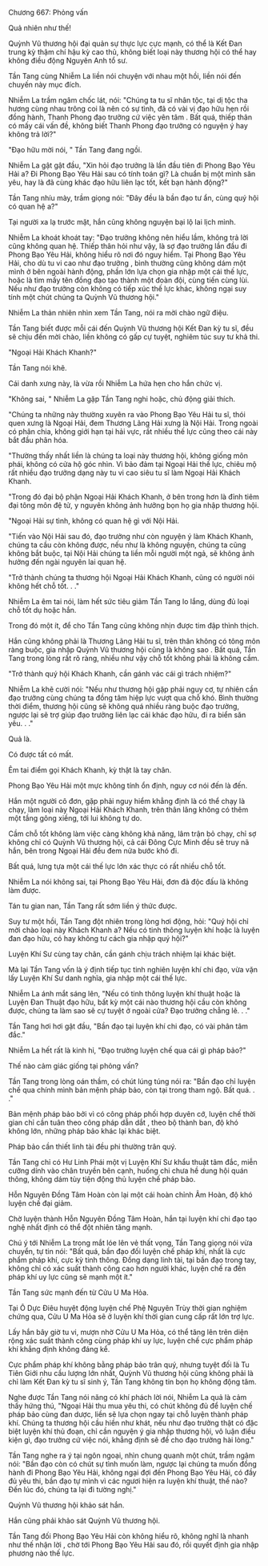 




Chương 667: Phỏng vấn


Quả nhiên như thế!

Quỳnh Vũ thương hội đại quản sự thực lực cực mạnh, có thể là Kết Đan trung kỳ thậm chí hậu kỳ cao thủ, không biết loại này thương hội có thể hay không điều động Nguyên Anh tổ sư.

Tần Tang cùng Nhiễm La liền nói chuyện với nhau một hồi, liền nói đến chuyến này mục đích.

Nhiễm La trầm ngâm chốc lát, nói: "Chúng ta tu sĩ nhân tộc, tại dị tộc tha hương cùng nhau trông coi là nên có sự tình, đã có vài vị đạo hữu hẹn rồi đồng hành, Thanh Phong đạo trưởng cứ việc yên tâm . Bất quá, thiếp thân có mấy cái vấn đề, không biết Thanh Phong đạo trưởng có nguyện ý hay không trả lời?"

"Đạo hữu mời nói, " Tần Tang đang ngồi.

Nhiễm La gật gật đầu, "Xin hỏi đạo trưởng là lần đầu tiên đi Phong Bạo Yêu Hải a? Đi Phong Bạo Yêu Hải sau có tính toán gì? Là chuẩn bị một mình săn yêu, hay là đã cùng khác đạo hữu liên lạc tốt, kết bạn hành động?"

Tần Tang nhíu mày, trầm giọng nói: "Đây đều là bần đạo tư ẩn, cùng quý hội có quan hệ a?"

Tại người xa lạ trước mặt, hắn cũng không nguyện bại lộ lai lịch mình.

Nhiễm La khoát khoát tay: "Đạo trưởng không nên hiểu lầm, không trả lời cũng không quan hệ. Thiếp thân hỏi như vậy, là sợ đạo trưởng lần đầu đi Phong Bạo Yêu Hải, không hiểu rõ nơi đó nguy hiểm. Tại Phong Bạo Yêu Hải, cho dù tu vi cao như đạo trưởng , bình thường cũng không dám một mình ở bên ngoài hành động, phần lớn lựa chọn gia nhập một cái thế lực, hoặc là tìm mấy tên đồng đạo tạo thành một đoàn đội, cùng tiến cùng lùi. Nếu như đạo trưởng còn không có tiếp xúc thế lực khác, không ngại suy tính một chút chúng ta Quỳnh Vũ thương hội."

Nhiễm La thản nhiên nhìn xem Tần Tang, nói ra mời chào ngữ điệu.

Tần Tang biết được mỗi cái đến Quỳnh Vũ thương hội Kết Đan kỳ tu sĩ, đều sẽ chịu đến mời chào, liền không có gấp cự tuyệt, nghiêm túc suy tư khả thi.

"Ngoại Hải Khách Khanh?"

Tần Tang nói khẽ.

Cái danh xưng này, là vừa rồi Nhiễm La hứa hẹn cho hắn chức vị.

"Không sai, " Nhiễm La gặp Tần Tang nghi hoặc, chủ động giải thích.

"Chúng ta những này thường xuyên ra vào Phong Bạo Yêu Hải tu sĩ, thói quen xưng là Ngoại Hải, đem Thương Lãng Hải xưng là Nội Hải. Trong ngoài có phân chia, không giới hạn tại hải vực, rất nhiều thế lực cũng theo cái này bắt đầu phân hóa.

"Thường thấy nhất liền là chúng ta loại này thương hội, không giống môn phái, không có cửa hộ góc nhìn. Vì bảo đảm tại Ngoại Hải thế lực, chiêu mộ rất nhiều đạo trưởng dạng này tu vi cao siêu tu sĩ làm Ngoại Hải Khách Khanh.

"Trong đó đại bộ phận Ngoại Hải Khách Khanh, ở bên trong hơn là đỉnh tiêm đại tông môn đệ tử, y nguyên không ảnh hưởng bọn họ gia nhập thương hội.

"Ngoại Hải sự tình, không có quan hệ gì với Nội Hải.

"Tiến vào Nội Hải sau đó, đạo trưởng như còn nguyện ý làm Khách Khanh, chúng ta cầu còn không được, nếu như là không nguyện, chúng ta cũng không bắt buộc, tại Nội Hải chúng ta liền mỗi người một ngả, sẽ không ảnh hưởng đến ngài nguyên lai quan hệ.

"Trở thành chúng ta thương hội Ngoại Hải Khách Khanh, cũng có người nói không hết chỗ tốt. . ."

Nhiễm La êm tai nói, làm hết sức tiêu giảm Tần Tang lo lắng, dùng đủ loại chỗ tốt dụ hoặc hắn.

Trong đó một ít, để cho Tần Tang cũng không nhịn được tim đập thình thịch.

Hắn cũng không phải là Thương Lãng Hải tu sĩ, trên thân không có tông môn ràng buộc, gia nhập Quỳnh Vũ thương hội cũng là không sao . Bất quá, Tần Tang trong lòng rất rõ ràng, nhiều như vậy chỗ tốt không phải là không cầm.

"Trở thành quý hội Khách Khanh, cần gánh vác cái gì trách nhiệm?"

Nhiễm La khẽ cười nói: "Nếu như thương hội gặp phải nguy cơ, tự nhiên cần đạo trưởng cùng chúng ta đồng tâm hiệp lực vượt qua chỗ khó. Bình thường thời điểm, thương hội cũng sẽ không quá nhiều ràng buộc đạo trưởng, ngược lại sẽ trợ giúp đạo trưởng liên lạc cái khác đạo hữu, đi ra biển săn yêu. . ."

Quả là.

Có được tất có mất.

Êm tai điểm gọi Khách Khanh, kỳ thật là tay chân.

Phong Bạo Yêu Hải một mực không tính ổn định, nguy cơ nói đến là đến.

Hắn một người cô đơn, gặp phải nguy hiểm khẳng định là có thể chạy là chạy, làm loại này Ngoại Hải Khách Khanh, trên thân lăng không có thêm một tầng gông xiềng, tới lui không tự do.

Cầm chỗ tốt không làm việc càng không khả năng, lâm trận bỏ chạy, chỉ sợ không chỉ có Quỳnh Vũ thương hội, cả cái Đông Cực Minh đều sẽ truy nã hắn, bên trong Ngoại Hải đều đem nửa bước khó đi.

Bất quá, lưng tựa một cái thế lực lớn xác thực có rất nhiều chỗ tốt.

Nhiễm La nói không sai, tại Phong Bạo Yêu Hải, đơn đả độc đấu là không làm được.

Tán tu gian nan, Tần Tang rất sớm liền ý thức được.

Suy tư một hồi, Tần Tang đột nhiên trong lòng hơi động, hỏi: "Quý hội chỉ mời chào loại này Khách Khanh a? Nếu có tinh thông luyện khí hoặc là luyện đan đạo hữu, có hay không tư cách gia nhập quý hội?"

Luyện Khí Sư cùng tay chân, cần gánh chịu trách nhiệm lại khác biệt.

Mà lại Tần Tang vốn là ý định tiếp tục tinh nghiên luyện khí chi đạo, vừa vặn lấy Luyện Khí Sư danh nghĩa, gia nhập một cái thế lực.

Nhiễm La ánh mắt sáng lên, "Nếu có tinh thông luyện khí thuật hoặc là Luyện Đan Thuật đạo hữu, bất kỳ một cái nào thương hội cầu còn không được, chúng ta làm sao sẽ cự tuyệt ở ngoài cửa? Đạo trưởng chẳng lẽ. . ."

Tần Tang hơi hơi gật đầu, "Bần đạo tại luyện khí chi đạo, có vài phân tâm đắc."

Nhiễm La hết rất là kinh hỉ, "Đạo trưởng luyện chế qua cái gì pháp bảo?"

Thế nào cảm giác giống tại phỏng vấn?

Tần Tang trong lòng oán thầm, có chút lúng túng nói ra: "Bần đạo chỉ luyện chế qua chính mình bản mệnh pháp bảo, còn tại trong tham ngộ. Bất quá. . ."

Bản mệnh pháp bảo bởi vì có công pháp phối hợp duyên cớ, luyện chế thời gian chỉ cần tuân theo công pháp dẫn dắt , theo bộ thành ban, độ khó không lớn, những pháp bảo khác lại khác biệt.

Pháp bảo cần thiết linh tài đều phi thường trân quý.

Tần Tang chỉ có Hư Linh Phái một vị Luyện Khí Sư khẩu thuật tâm đắc, miễn cưỡng dính vào chân truyền bên cạnh, huống chi chưa hề dung hội quán thông, không dám tùy tiện động thủ luyện chế pháp bảo.

Hỗn Nguyên Đồng Tâm Hoàn còn lại một cái hoàn chỉnh Âm Hoàn, độ khó luyện chế đại giảm.

Chờ luyện thành Hỗn Nguyên Đồng Tâm Hoàn, hắn tại luyện khí chi đạo tạo nghệ nhất định có thể đột nhiên tăng mạnh.

Chú ý tới Nhiễm La trong mắt lóe lên vẻ thất vọng, Tần Tang giọng nói vừa chuyển, tự tin nói: "Bất quá, bần đạo đối luyện chế pháp khí, nhất là cực phẩm pháp khí, cực kỳ tinh thông. Đồng dạng linh tài, tại bần đạo trong tay, không chỉ có xác suất thành công cao hơn người khác, luyện chế ra đến pháp khí uy lực cũng sẽ mạnh một ít."

Tần Tang sức mạnh đến từ Cửu U Ma Hỏa.

Tại Ô Dực Điêu huyệt động luyện chế Phệ Nguyên Trùy thời gian nghiệm chứng qua, Cửu U Ma Hỏa sẽ ở luyện khí thời gian cung cấp rất lớn trợ lực.

Lấy hắn bây giờ tu vi, mượn nhờ Cửu U Ma Hỏa, có thể tăng lên trên diện rộng xác suất thành công cùng pháp khí uy lực, luyện chế cực phẩm pháp khí khẳng định không đáng kể.

Cực phẩm pháp khí không bằng pháp bảo trân quý, nhưng tuyệt đối là Tu Tiên Giới nhu cầu lượng lớn nhất, Quỳnh Vũ thương hội cũng không phải là chỉ làm Kết Đan kỳ tu sĩ sinh ý, Tần Tang không tin bọn họ không động tâm.

Nghe được Tần Tang nói năng có khí phách lời nói, Nhiễm La quả là cảm thấy hứng thú, "Ngoại Hải thu mua yêu thi, có chút không đủ để luyện chế pháp bảo cùng đan dược, liền sẽ lựa chọn ngay tại chỗ luyện thành pháp khí. Chúng ta thương hội cầu hiền như khát, nếu như đạo trưởng thật có đặc biệt luyện khí thủ đoạn, chỉ cần nguyện ý gia nhập thương hội, vô luận điều kiện gì, đạo trưởng cứ việc nói, khẳng định sẽ để cho đạo trưởng hài lòng."

Tần Tang nghe ra ý tại ngôn ngoại, nhìn chung quanh một chút, trầm ngâm nói: "Bần đạo còn có chút sự tình muốn làm, ngược lại chúng ta muốn đồng hành đi Phong Bạo Yêu Hải, không ngại đợi đến Phong Bạo Yêu Hải, có đầy đủ yêu thi, bần đạo tự mình vì các ngươi hiện ra luyện khí thuật, thế nào? Đến lúc đó, chúng ta lại đi tường nghị."

Quỳnh Vũ thương hội khảo sát hắn.

Hắn cũng phải khảo sát Quỳnh Vũ thương hội.

Tần Tang đối Phong Bạo Yêu Hải còn không hiểu rõ, không nghĩ là nhanh như thế nhận lời , chờ tới Phong Bạo Yêu Hải sau đó, rồi quyết định gia nhập phương nào thế lực.





